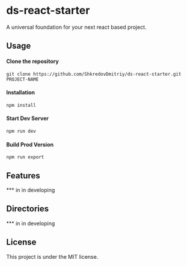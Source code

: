 # ds-react-starter

A universal foundation for your next react based project.

## Usage

#### Clone the repository
```
git clone https://github.com/ShkredovDmitriy/ds-react-starter.git PROJECT-NAME
```

#### Installation
```
npm install
```

#### Start Dev Server
```
npm run dev
```

#### Build Prod Version
```
npm run export
```

## Features

*** in in developing

## Directories

*** in in developing

## License

This project is under the MIT license.

